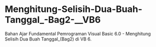 # Menghitung-Selisih-Dua-Buah-Tanggal_-Bag2-__VB6
Bahan Ajar Fundamental Pemrograman Visual Basic 6.0 - Menghitung Selisih Dua Buah Tanggal_(Bag2) di VB 6.
